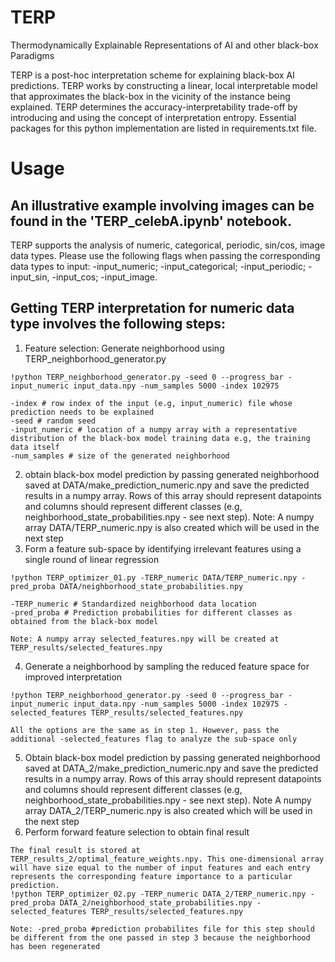 # TERP
Thermodynamically Explainable Representations of AI and other black-box Paradigms


TERP is a post-hoc interpretation scheme for explaining black-box AI predictions. TERP works by constructing a linear, local interpretable model that approximates the black-box in the vicinity of the instance being explained. TERP determines the accuracy-interpretability trade-off by introducing and using the concept of interpretation entropy. Essential packages for this python implementation are listed in requirements.txt file.

# Usage
## An illustrative example involving images can be found in the 'TERP_celebA.ipynb' notebook.

TERP supports the analysis of numeric, categorical, periodic, sin/cos, image data types. Please use the following flags when passing the corresponding data types to input: -input_numeric; -input_categorical; -input_periodic; -input_sin, -input_cos; -input_image.

## Getting TERP interpretation for numeric data type involves the following steps:

1. Feature selection: Generate neighborhood using TERP_neighborhood_generator.py
```
!python TERP_neighborhood_generator.py -seed 0 --progress_bar -input_numeric input_data.npy -num_samples 5000 -index 102975

-index # row index of the input (e.g, input_numeric) file whose prediction needs to be explained
-seed # random seed
-input_numeric # location of a numpy array with a representative distribution of the black-box model training data e.g, the training data itself
-num_samples # size of the generated neighborhood
```
2. obtain black-box model prediction by passing generated neighborhood saved at DATA/make_prediction_numeric.npy and save the predicted results in a numpy array. Rows of this array should represent datapoints and columns should represent different classes (e.g, neighborhood_state_probabilities.npy - see next step). Note: A numpy array DATA/TERP_numeric.npy is also created which will be used in the next step
3. Form a feature sub-space by identifying irrelevant features using a single round of linear regression
```
!python TERP_optimizer_01.py -TERP_numeric DATA/TERP_numeric.npy -pred_proba DATA/neighborhood_state_probabilities.npy

-TERP_numeric # Standardized neighborhood data location
-pred_proba # Prediction probabilities for different classes as obtained from the black-box model

Note: A numpy array selected_features.npy will be created at TERP_results/selected_features.npy
```
4. Generate a neighborhood by sampling the reduced feature space for improved interpretation
```
!python TERP_neighborhood_generator.py -seed 0 --progress_bar -input_numeric input_data.npy -num_samples 5000 -index 102975 -selected_features TERP_results/selected_features.npy

All the options are the same as in step 1. However, pass the additional -selected_features flag to analyze the sub-space only
```
5. Obtain black-box model prediction by passing generated neighborhood saved at DATA_2/make_prediction_numeric.npy and save the predicted results in a numpy array. Rows of this array should represent datapoints and columns should represent different classes (e.g, neighborhood_state_probabilities.npy - see next step). Note A numpy array DATA_2/TERP_numeric.npy is also created which will be used in the next step
6. Perform forward feature selection to obtain final result
```
The final result is stored at TERP_results_2/optimal_feature_weights.npy. This one-dimensional array will have size equal to the number of input features and each entry represents the corresponding feature importance to a particular prediction.
!python TERP_optimizer_02.py -TERP_numeric DATA_2/TERP_numeric.npy -pred_proba DATA_2/neighborhood_state_probabilities.npy -selected_features TERP_results/selected_features.npy

Note: -pred_proba #prediction probabilites file for this step should be different from the one passed in step 3 because the neighborhood has been regenerated
```
